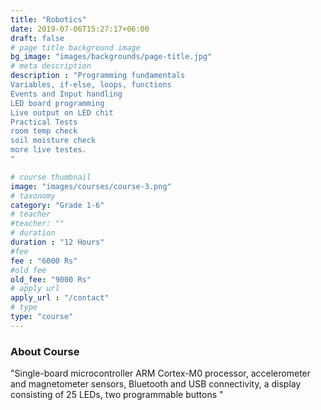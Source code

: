 ```yaml
---
title: "Robotics"
date: 2019-07-06T15:27:17+06:00
draft: false
# page title background image
bg_image: "images/backgrounds/page-title.jpg"
# meta description
description : "Programming fundamentals
Variables, if-else, loops, functions
Events and Input handling
LED board programming
Live output on LED chit
Practical Tests
room temp check
soil moisture check
more live testes.
"

# course thumbnail
image: "images/courses/course-3.png"
# taxonomy
category: "Grade 1-6"
# teacher
#teacher: ""
# duration
duration : "12 Hours"
#fee
fee : "6000 Rs"
#old fee
old_fee: "9000 Rs"
# apply url
apply_url : "/contact"
# type
type: "course"
---
```



### About Course

"Single-board microcontroller
ARM Cortex-M0 processor, accelerometer and magnetometer sensors, Bluetooth and USB connectivity, a display consisting of 25 LEDs, two programmable buttons
"
 
</p>



